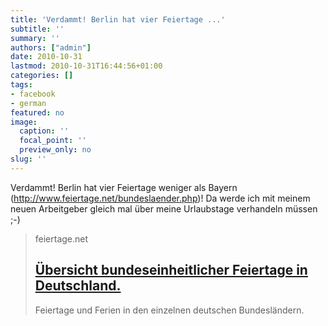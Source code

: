 ```yaml
---
title: 'Verdammt! Berlin hat vier Feiertage ...'
subtitle: ''
summary: ''
authors: ["admin"]
date: 2010-10-31
lastmod: 2010-10-31T16:44:56+01:00
categories: []
tags:
- facebook
- german
featured: no
image:
  caption: ''
  focal_point: ''
  preview_only: no
slug: ''
---
```

Verdammt! Berlin hat vier Feiertage weniger als Bayern (http://www.feiertage.net/bundeslaender.php)! Da werde ich mit meinem neuen Arbeitgeber gleich mal über meine Urlaubstage verhandeln müssen ;-)
> feiertage.net
> ## [Übersicht bundeseinheitlicher Feiertage in Deutschland.](http://www.feiertage.net/bundeslaender.php)
>
>Feiertage und Ferien in den einzelnen deutschen Bundesländern.


